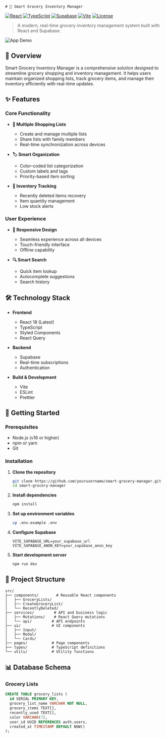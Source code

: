     # 🛒 Smart Grocery Inventory Manager

[![React](https://img.shields.io/badge/React-18-blue.svg)](https://reactjs.org/)
[![TypeScript](https://img.shields.io/badge/TypeScript-5.0-blue.svg)](https://www.typescriptlang.org/)
[![Supabase](https://img.shields.io/badge/Supabase-Latest-green.svg)](https://supabase.io/)
[![Vite](https://img.shields.io/badge/Vite-Latest-purple.svg)](https://vitejs.dev/)
[![License](https://img.shields.io/badge/License-MIT-yellow.svg)](LICENSE)

> A modern, real-time grocery inventory management system built with React and Supabase.

![App Demo](demo.gif)


## 🎯 Overview

Smart Grocery Inventory Manager is a comprehensive solution designed to streamline grocery shopping and inventory management. It helps users maintain organized shopping lists, track grocery items, and manage their inventory efficiently with real-time updates.

## ✨ Features

### Core Functionality

- **📝 Multiple Shopping Lists**

  - Create and manage multiple lists
  - Share lists with family members
  - Real-time synchronization across devices

- **🏷️ Smart Organization**

  - Color-coded list categorization
  - Custom labels and tags
  - Priority-based item sorting

- **🔄 Inventory Tracking**
  - Recently deleted items recovery
  - Item quantity management
  - Low stock alerts

### User Experience

- **📱 Responsive Design**

  - Seamless experience across all devices
  - Touch-friendly interface
  - Offline capability

- **🔍 Smart Search**
  - Quick item lookup
  - Autocomplete suggestions
  - Search history

## 🛠️ Technology Stack

- **Frontend**

  - React 18 (Latest)
  - TypeScript
  - Styled Components
  - React Query

- **Backend**

  - Supabase
  - Real-time subscriptions
  - Authentication

- **Build & Development**
  - Vite
  - ESLint
  - Prettier

## 🚀 Getting Started

### Prerequisites

- Node.js (v16 or higher)
- npm or yarn
- Git

### Installation

1. **Clone the repository**

   ```bash
   git clone https://github.com/yourusername/smart-grocery-manager.git
   cd smart-grocery-manager
   ```

2. **Install dependencies**

   ```bash
   npm install
   ```

3. **Set up environment variables**

   ```bash
   cp .env.example .env
   ```

4. **Configure Supabase**

   ```env
   VITE_SUPABASE_URL=your_supabase_url
   VITE_SUPABASE_ANON_KEY=your_supabase_anon_key
   ```

5. **Start development server**
   ```bash
   npm run dev
   ```

## 📁 Project Structure

```
src/
├── components/        # Reusable React components
│   ├── GroceryLists/
│   ├── CreateGroceryList/
│   └── RecentlyDeleted/
├── services/         # API and business logic
│   ├── Mutations/    # React Query mutations
│   └── api/         # API endpoints
├── ui/              # UI components
│   ├── Input/
│   ├── Modal/
│   └── Cards/
├── pages/           # Page components
├── types/           # TypeScript definitions
└── utils/           # Utility functions
```

## 📊 Database Schema

### Grocery Lists

```sql
CREATE TABLE grocery_lists (
  id SERIAL PRIMARY KEY,
  grocery_list_name VARCHAR NOT NULL,
  grocery_items TEXT[],
  recently_used TEXT[],
  color VARCHAR(7),
  user_id UUID REFERENCES auth.users,
  created_at TIMESTAMP DEFAULT NOW()
);
```



